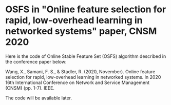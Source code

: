 # OSFS in "Online feature selection for rapid, low-overhead learning in networked systems" paper, CNSM 2020
Here is the code of Online Stable Feature Set (OSFS) algorithm described in the conference paper below:

Wang, X., Samani, F. S., & Stadler, R. (2020, November). Online feature selection for rapid, low-overhead learning in networked systems. In 2020 16th International Conference on Network and Service Management (CNSM) (pp. 1-7). IEEE.

The code will be available later.
